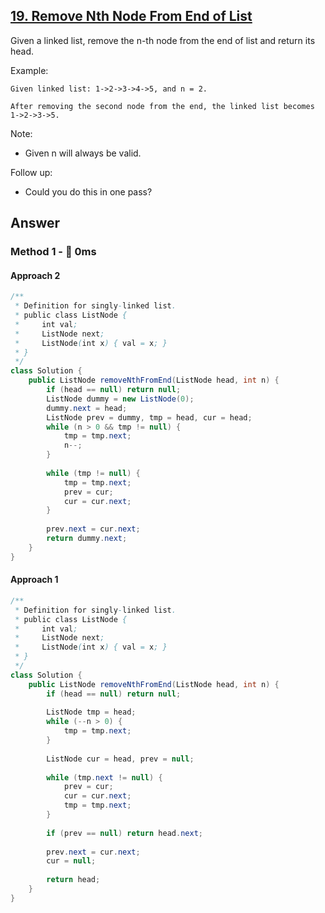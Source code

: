 ## [19. Remove Nth Node From End of List](https://leetcode.com/problems/remove-nth-node-from-end-of-list/)

Given a linked list, remove the n-th node from the end of list and return its head.

Example:
```
Given linked list: 1->2->3->4->5, and n = 2.

After removing the second node from the end, the linked list becomes 1->2->3->5.
```
Note:

- Given n will always be valid.

Follow up:

- Could you do this in one pass?
## Answer
### Method 1 - :rocket: 0ms
#### Approach 2
```java
/**
 * Definition for singly-linked list.
 * public class ListNode {
 *     int val;
 *     ListNode next;
 *     ListNode(int x) { val = x; }
 * }
 */
class Solution {
    public ListNode removeNthFromEnd(ListNode head, int n) {
        if (head == null) return null;
        ListNode dummy = new ListNode(0);
        dummy.next = head;
        ListNode prev = dummy, tmp = head, cur = head;
        while (n > 0 && tmp != null) {
            tmp = tmp.next;
            n--;
        }
        
        while (tmp != null) {
            tmp = tmp.next;
            prev = cur;
            cur = cur.next;
        }
        
        prev.next = cur.next;
        return dummy.next;
    }
}
```
#### Approach 1
```java
/**
 * Definition for singly-linked list.
 * public class ListNode {
 *     int val;
 *     ListNode next;
 *     ListNode(int x) { val = x; }
 * }
 */
class Solution {
    public ListNode removeNthFromEnd(ListNode head, int n) {
        if (head == null) return null;
        
        ListNode tmp = head;
        while (--n > 0) {
            tmp = tmp.next;
        }
        
        ListNode cur = head, prev = null;
        
        while (tmp.next != null) {
            prev = cur;
            cur = cur.next;
            tmp = tmp.next;
        }
        
        if (prev == null) return head.next;
        
        prev.next = cur.next;
        cur = null;
        
        return head;
    }
}
```
